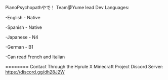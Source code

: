 PianoPsychopathやで！
Team夢Yume lead Dev
Languages:

-English - Native

-Spanish - Native

-Japanese - N4

-German - B1

-Can read French and Italian


========
Contact Through the Hyrule X Minecraft Project Discord Server: https://discord.gg/dh28J2W

<!---
PianoPsychopath/PianoPsychopath is a ✨ special ✨ repository because its `README.md` (this file) appears on your GitHub profile.
You can click the Preview link to take a look at your changes.
--->
